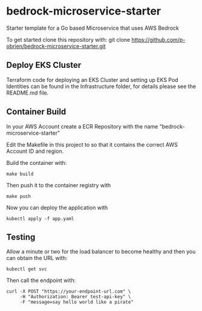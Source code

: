 # bedrock-microservice-starter
Starter template for a Go based Microservice that uses AWS Bedrock 

To get started clone this repository with:
git clone https://github.com/p-obrien/bedrock-microservice-starter.git

## Deploy EKS Cluster
Terraform code for deploying an EKS Cluster and setting up EKS Pod Identities can be found in the Infrastructure folder, for details please see the README.md file.

## Container Build

In your AWS Account create a ECR Repository with the name "bedrock-microservice-starter"

Edit the Makefile in this project to so that it contains the correct AWS Account ID and region.

Build the container with:
```
make build
```
Then push it to the container registry with
```
make push
```
Now you can deploy the application with
```
kubectl apply -f app.yaml
```

## Testing
Allow a minute or two for the load balancer to become healthy and then you can obtain the URL with:
```
kubectl get svc
```

Then call the endpoint with:
```
curl -X POST "https://your-endpoint-url.com" \
     -H "Authorization: Bearer test-api-key" \
     -F "message=say hello world like a pirate"
```

